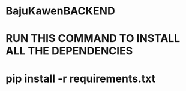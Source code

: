 # BajuKawenBACKEND

# RUN THIS COMMAND TO INSTALL ALL THE DEPENDENCIES
# pip install -r requirements.txt
